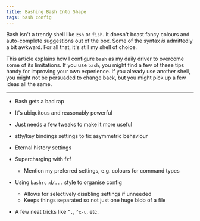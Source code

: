 ```yaml
---
title: Bashing Bash Into Shape
tags: bash config
---
```



Bash isn't a trendy shell like `zsh` or `fish`.
It doesn't boast fancy colours and auto-complete suggestions out of the box.
Some of the syntax _is_ admittedly a bit awkward.
For all that, it's still my shell of choice.

This article explains how I configure `bash` as my daily driver to overcome some of its limitations.
If you use `bash`, you might find a few of these tips handy for improving your own experience.
If you already use another shell, you might not be persuaded to change back, but you might pick up a few ideas all the same.

---

* Bash gets a bad rap
* It's ubiquitous and reasonably powerful
* Just needs a few tweaks to make it more useful

* stty/key bindings settings to fix asymmetric behaviour
* Eternal history settings
* Supercharging with fzf
  * Mention my preferred settings, e.g. colours for command types
* Using `bashrc.d/...` style to organise config
  * Allows for selectively disabling settings if unneeded
  * Keeps things separated so not just one huge blob of a file
* A few neat tricks like `^.`, `^x-u`, etc.
